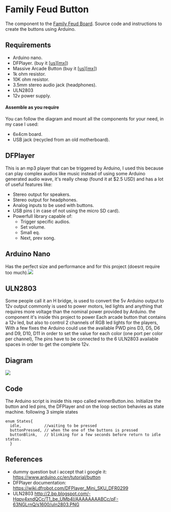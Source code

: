 # Family Feud Button
The component  to the [Family Feud Board](https://github.com/ebron-tech/FamilyFeud). 
Source code and instructions to create the buttons using Arduino.
## Requirements
* Arduino nano.
* DFPlayer. (buy it [[us](https://www.dfrobot.com/index.php?route=product/product&product_id=1121)][[mx](https://articulo.mercadolibre.com.mx/MLM-651633119-mini-modulo-reproductor-mp3-arduino-cdmx-electronica-_JM?quantity=1)])
*  Massive Arcade Button  (buy it [[us](https://www.adafruit.com/product/1185)][[mx](https://articulo.mercadolibre.com.mx/MLM-651900661-3-botones-gigantes-blancos-led-10cm-arcade-98mm-maquinitas-_JM?quantity=1)])
* 1k ohm resistor.
* 10K ohm resistor.
* 3.5mm stereo audio jack (headphones).
* ULN2803
* 12v power supply.


#### Assemble as you require
You can follow the diagram and mount all the components for your need, in my case I used:
* 6x4cm board.
* USB jack (recycled from an old motherboard).

## DFPlayer
This is an mp3 player that can be triggered by Arduino, I used this because can play complex audios like music instead of using some Arduino generated audio wave, it's really cheap (found it at $2.5 USD) and has a lot of useful features like:
* Stereo output for speakers.
* Stereo output for headphones.
* Analog inputs to be used with buttons.
* USB pins ( in case of not using the micro SD card).
* Powerfull library capable of:
    * Trigger specific audios.
    * Set volume.
    * Small eq.
    * Next, prev song.
## Arduino Nano
Has the perfect size and performance and for this project (doesnt require too much).![](https://i.imgur.com/zTJCAat.jpg)

## ULN2803
Some people call it an H bridge, is used to convert the 5v Arduino output to 12v output commonly is used to power motors, led lights and anything that requires more voltage than the nominal power provided by Arduino.
the component it's inside this project to power Each arcade button that contains a 12v led, but also to control 2 channels of RGB led lights for the players, With a few fixes the Arduino could use the available PWD pins D3, D5, D6 and D9, D10, D11 in order to set the value for each color (one port per color per channel), The pins have to be connected to the 6 ULN2803 available spaces in order to get the complete 12v.

## Diagram 
![](https://i.imgur.com/iBsgPsa.jpg)

## Code
The Arduino script is inside this repo called winnerButton.ino.
Initialize the button and led pins, the DFPlayer and on the loop section behavies as state machine. following 3 simple states
```cpp=48
enum States{
  idle,          //waiting to be pressed
  buttonPressed, // when the one of the buttons is pressed
  buttonBlink,   // blinking for a few seconds before return to idle status. 
  }
```

## References
* dummy question but i accept that i google it: https://www.arduino.cc/en/tutorial/button
* DFPlayer documentation: https://wiki.dfrobot.com/DFPlayer_Mini_SKU_DFR0299
* ULN2803 http://2.bp.blogspot.com/-Hqpv4xndQCc/T1_be_UMb4I/AAAAAAAABCc/pF-63NGLrnQ/s1600/uln2803.PNG

